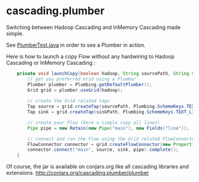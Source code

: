 cascading.plumber
=================

Switching between Hadoop Cascading and InMemory Cascading made simple.

See [PlumberTest.java](https://github.com/BertrandDechoux/cascading.plumber/blob/master/src/test/java/cascading/plumber/PlumberTest.java) in order to see a Plumber in action.

Here is how to launch a copy Flow without any hardwiring to Hadoop Cascading or InMemory Cascading :
```java
	private void launchCopy(boolean hadoop, String sourcePath, String sinkPath) {
		// get you preferred Grid using a Plumber
		Plumber plumber = Plumbing.getDefaultPlumber();
		Grid grid = plumber.useGrid(hadoop);
		
		// create the Grid related taps
		Tap source = grid.createTap(sourcePath, Plumbing.SchemeKeys.TEXT_LINE);
		Tap sink = grid.createTap(sinkPath, Plumbing.SchemeKeys.TEXT_LINE);

		// create your Flow (here a simple copy all lines)
		Pipe pipe = new Retain(new Pipe("main"), new Fields("line"));

		// connect and run the Flow using the Grid related FlowConnector
		FlowConnector connector = grid.createFlowConnector(new Properties());
		connector.connect("main", source, sink, pipe).complete();
	}
```

Of course, the jar is available on conjars.org like all cascading libraries and extensions.
http://conjars.org/cascading.plumber/plumber

